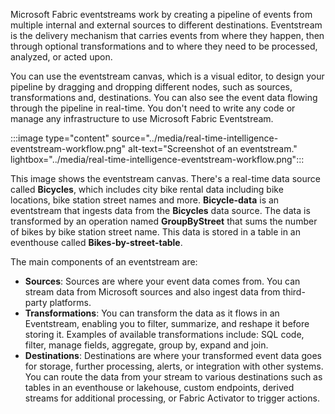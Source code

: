 Microsoft Fabric eventstreams work by creating a pipeline of events from multiple internal and external sources to different destinations. Eventstream is the delivery mechanism that carries events from where they happen, then through optional transformations and to where they need to be processed, analyzed, or acted upon.

You can use the eventstream canvas, which is a visual editor, to design your pipeline by dragging and dropping different nodes, such as sources, transformations and, destinations. You can also see the event data flowing through the pipeline in real-time. You don't need to write any code or manage any infrastructure to use Microsoft Fabric Eventstream.

:::image type="content" source="../media/real-time-intelligence-eventstream-workflow.png" alt-text="Screenshot of an eventstream." lightbox="../media/real-time-intelligence-eventstream-workflow.png":::

This image shows the eventstream canvas. There's a real-time data source called **Bicycles**, which includes city bike rental data including bike locations, bike station street names and more. **Bicycle-data** is an eventstream that ingests data from the **Bicycles** data source. The data is transformed by an operation named **GroupByStreet** that sums the number of bikes by bike station street name. This data is stored in a table in an eventhouse called **Bikes-by-street-table**.

The main components of an eventstream are:

* **Sources**: Sources are where your event data comes from. You can stream data from Microsoft sources and also ingest data from third-party platforms.
* **Transformations**: You can transform the data as it flows in an Eventstream, enabling you to filter, summarize, and reshape it before storing it. Examples of available transformations include: SQL code, filter, manage fields, aggregate, group by, expand and join.
* **Destinations**: Destinations are where your transformed event data goes for storage, further processing, alerts, or integration with other systems. You can route the data from your stream to various destinations such as tables in an eventhouse or lakehouse, custom endpoints, derived streams for additional processing, or Fabric Activator to trigger actions.